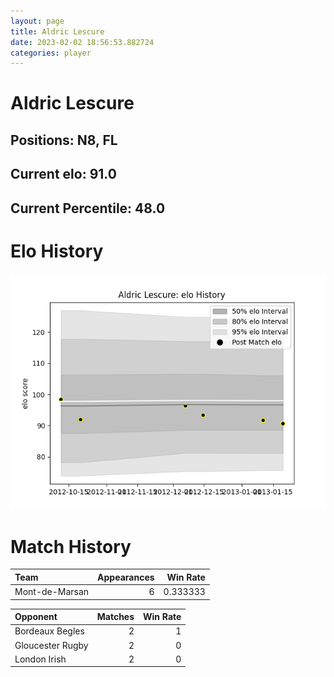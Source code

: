 ```yaml
---  
layout: page  
title: Aldric Lescure  
date: 2023-02-02 18:56:53.882724  
categories: player  
---
```

# Aldric Lescure

## Positions: N8, FL

## Current elo: 91.0

## Current Percentile: 48.0

# Elo History


![elo history](history_AldricLescure.png)
# Match History


| Team           |   Appearances |   Win Rate |
|:---------------|--------------:|-----------:|
| Mont-de-Marsan |             6 |   0.333333 |

| Opponent         |   Matches |   Win Rate |
|:-----------------|----------:|-----------:|
| Bordeaux Begles  |         2 |          1 |
| Gloucester Rugby |         2 |          0 |
| London Irish     |         2 |          0 |
